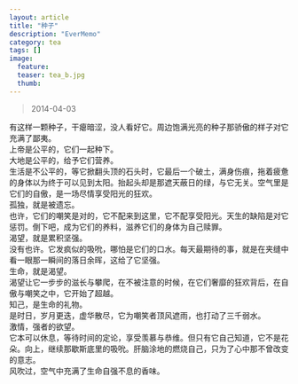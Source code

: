 ```yaml
---
layout: article
title: "种子"
description: "EverMemo"
category: tea
tags: []
image:
  feature:
  teaser: tea_b.jpg
  thumb:
---
```


> 2014-04-03

有这样一颗种子，干瘪暗涩，没人看好它。周边饱满光亮的种子那骄傲的样子对它充满了鄙夷。  
上帝是公平的，它们一起种下。  
大地是公平的，给予它们营养。  
生活是不公平的，等它掀翻头顶的石头时，它最后一个破土，满身伤痕，拖着疲惫的身体以为终于可以见到太阳。抬起头却是那遮天蔽日的绿，与它无关。空气里是它们的自傲，是一场尽情享受阳光的狂欢。  
孤独，就是被遗忘。  
也许，它们的嘲笑是对的，它不配来到这里，它不配享受阳光。天生的缺陷是对它惩罚。倒下吧，成为它们的养料，滋养它们的身体为自己赎罪。  
渴望，就是累积坚强。  
没有也许。它发疯似的吸吮，哪怕是它们的口水。每天最期待的事，就是在夹缝中看一眼那一瞬间的落日余晖，这给了它坚强。  
生命，就是渴望。  
渴望让它一步步的滋长与攀爬，在不被注意的时候，在它们奢靡的狂欢背后，在自傲与嘲笑之中，它开始了超越。  
知己，是生命的礼物。  
是时日，岁月更迭，虚华散尽，它为嘲笑者顶风遮雨，也打动了三千弱水。  
激情，强者的欲望。  
它本可以休息，等待时间的定论，享受羡慕与恭维。但只有它自己知道，它不是花朵。向上，继续那歇斯底里的吸吮。肝脑涂地的燃烧自己，只为了心中那不曾改变的意志。  
风吹过，空气中充满了生命自强不息的香味。  
